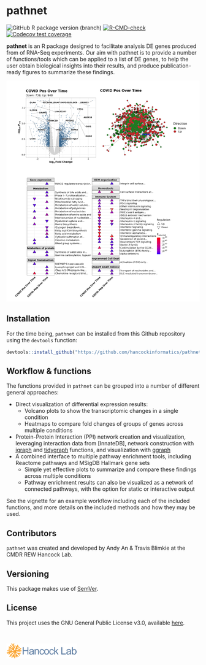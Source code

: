 # pathnet

<!-- badges: start -->
![GitHub R package version (branch)](https://img.shields.io/github/r-package/v/hancockinformatics/pathnet/main?label=pathnet%40main)
[![R-CMD-check](https://github.com/hancockinformatics/pathnet/actions/workflows/R-CMD-check.yaml/badge.svg)](https://github.com/hancockinformatics/pathnet/actions/workflows/R-CMD-check.yaml)
[![Codecov test coverage](https://codecov.io/gh/hancockinformatics/pathnet/branch/main/graph/badge.svg)](https://app.codecov.io/gh/hancockinformatics/pathnet?branch=main)
<!-- badges: end -->

**pathnet** is an R package designed to facilitate analysis DE genes produced
from of RNA-Seq experiments. Our aim with pathnet is to provide a number of
functions/tools which can be applied to a list of DE genes, to help the user
obtain biological insights into their results, and produce publication-ready
figures to summarize these findings.

<img src="man/figures/readme_example_plot.png">

## Installation
For the time being, `pathnet` can be installed from this Github repository using
the `devtools` function:
```r
devtools::install_github("https://github.com/hancockinformatics/pathnet")
```

## Workflow & functions

The functions provided in `pathnet` can be grouped into a number of different
general approaches: 

- Direct visualization of differential expression results:
    - Volcano plots to show the transcriptomic changes in a single condition
    - Heatmaps to compare fold changes of groups of genes across multiple
      conditions
- Protein-Protein Interaction (PPI) network creation and visualization,
  leveraging interaction data from [InnateDB], network construction with
  [igraph](https://r.igraph.org/) and [tidygraph](https://tidygraph.data-imaginist.com/)
  functions, and visualization with [ggraph](https://ggraph.data-imaginist.com/)
- A combined interface to multiple pathway enrichment tools, including Reactome
  pathways and MSigDB Hallmark gene sets
  - Simple yet effective plots to summarize and compare these findings across
    multiple conditions
  - Pathway enrichment results can also be visualized as a network of connected
    pathways, with the option for static or interactive output

See the vignette for an example workflow including each of the included
functions, and more details on the included methods and how they may be used.
    
## Contributors
`pathnet` was created and developed by Andy An & Travis Blimkie at the CMDR REW
Hancock Lab.

## Versioning
This package makes use of [SemVer](https://semver.org/).

## License
This project uses the GNU General Public License v3.0, available
[here](https://github.com/hancockinformatics/SeptiSearch/blob/master/LICENSE).

<br>

[<img src="man/figures/hancock-lab-logo.svg" height="40px">](http://cmdr.ubc.ca/bobh/)
